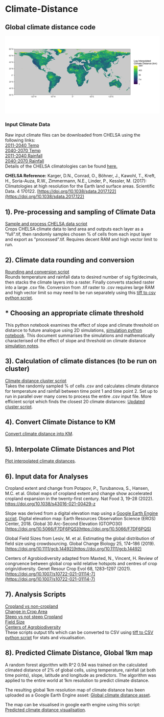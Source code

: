# Climate-Distance
## Global climate distance code
![lower res global map of interpolated climate distances](smooth_Lin_interp_1mill_eightdegree_world_map.jpg)
### Input Climate Data
Raw input climate files can be downloaded from CHELSA using the following links:\
[2011-2040 Temp](https://os.zhdk.cloud.switch.ch/chelsav2/GLOBAL/climatologies/2011-2040/GFDL-ESM4/ssp370/bio/CHELSA_bio1_2011-2040_gfdl-esm4_ssp370_V.2.1.tif)\
[2040-2070 Temp](https://os.zhdk.cloud.switch.ch/chelsav2/GLOBAL/climatologies/2041-2070/GFDL-ESM4/ssp370/bio/CHELSA_bio1_2041-2070_gfdl-esm4_ssp370_V.2.1.tif)\
[2011-2040 Rainfall](https://os.zhdk.cloud.switch.ch/chelsav2/GLOBAL/climatologies/2011-2040/GFDL-ESM4/ssp370/bio/CHELSA_bio12_2011-2040_gfdl-esm4_ssp370_V.2.1.tif)\
[2040-2070 Rainfall](https://os.zhdk.cloud.switch.ch/chelsav2/GLOBAL/climatologies/2041-2070/GFDL-ESM4/ssp370/bio/CHELSA_bio12_2041-2070_gfdl-esm4_ssp370_V.2.1.tif)\
Details of the CHELSA climatologies can be found [here.](https://chelsa-climate.org/wp-admin/download-page/CHELSA_tech_specification_V2.pdf)

**CHELSA Reference:** Karger, D.N., Conrad, O., Böhner, J., Kawohl, T., Kreft, H., Soria-Auza, R.W., Zimmermann, N.E., Linder, P., Kessler, M. (2017): Climatologies at high resolution for the Earth land surface areas. Scientific Data. 4 170122. [https://doi.org/10.1038/sdata.2017.122](https://doi.org/10.1038/sdata.2017.122)

## 1). Pre-processing and sampling of Climate Data
[Sample and process CHELSA data script](Climate_input_sampling.R)\
Crops CHELSA climate data to land area and outputs each layer as a "full".tif, then randomly samples chosen % of cells from each input layer and export as "processed".tif. Requires decent RAM and high vector limit to run. 

## 2). Climate data rounding and conversion
[Rounding and conversion script](Rounded_climate_inputs.R)\
Rounds temperature and rainfall data to desired number of sig fig/decimals, then stacks the climate layers into a raster. Finally converts stacked raster into a large .csv file. Conversion from .tif raster to .csv requires large RAM and high vector limit so may need to be run separately using this [tiff to csv python script](Tiff_to_CSV.ipynb). 

## * Choosing an appropriate climate threshold 
This python notebook examines the effect of slope and climate threshold on distance to future analogue using 2D simulations, [simulation python notebook](Simulations_climate_distance_github_version.ipynb). 
This document summarises the simulations and mathematically characterised of the effect of slope and threshold on climate distance [simulation notes](Maths_notes_on_climate_distance.pdf).

## 3). Calculation of climate distances (to be run on cluster)
[Climate distance cluster script](Array_cluster_code.R)\
Takes the randomly sampled % of cells .csv and calculates climate distance for temperature and rainfall between time point 1 and time point 2. Set up to run in parallel over many cores to process the entire .csv input file. 
More efficient script which finds the closest 20 climate distances: [Updated cluster script](June25_Cluster_Code_v4.R).

## 4). Convert Climate Distance to KM
[Convert climate distance into KM](CD_in_m_to_KM.R).

## 5). Interpolate Climate Distances and Plot
[Plot interpolated climate distances](Interpolated_World_Map.R).

## 6). Input data for Analyses
Cropland extent and change from Potapov, P., Turubanova, S., Hansen, M.C. et al. Global maps of cropland extent and change show accelerated cropland expansion in the twenty-first century. Nat Food 3, 19–28 (2022). https://doi.org/10.1038/s43016-021-00429-z

Slope was derived from a digital elevation map using a [Google Earth Engine script](https://code.earthengine.google.com/49c9a979f4383f7338bdbd856d51f5a7). Digital elevation map: Earth Resources Observation Science (EROS) Center, 2018. Global 30 Arc-Second Elevation (GTOPO30) [https://doi.org/10.5066/F7DF6PQS](https://doi.org/10.5066/F7DF6PQS)

Global Field Sizes from Lesiv, M. et al. Estimating the global distribution of field size using crowdsourcing. Global Change Biology 25, 174–186 (2019).[https://doi.org/10.1111/gcb.14492](https://doi.org/10.1111/gcb.14492)

Centers of Agrobiodiversity adapted from Maxted, N., Vincent, H. Review of congruence between global crop wild relative hotspots and centres of crop origin/diversity. Genet Resour Crop Evol 68, 1283–1297 (2021). [https://doi.org/10.1007/s10722-021-01114-7](https://doi.org/10.1007/s10722-021-01114-7)
 
## 7). Analysis Scripts
[Cropland vs non-cropland](Cropland.R) \
[Change in Crop Area](Crop_Expan_Loss.R) \
[Steep vs not steep Cropland](Crop_Slope.R) \
[Field Size](Field_Size.R) \
[Centers of Agrobiodiversity](Centres_Agrobiodiversity.R) \
These scripts output tifs which can be converted to CSV using [tiff to CSV python script](Tiff_to_CSV.ipynb) for stats and visualisation. 

## 8). Predicted Climate Distance, Global 1km map
A random forest algorithm with R^2 0.94 was trained on the calculated climated distance of 2% of global cells, using temperature, rainfall (at both time points), slope, latitude and longitude as predictors. The algorithm was applied to the entire world at 1km resolution to predict climate distance.

The resulting global 1km resolution map of climate distance has been uploaded as a Google Earth Engine asset: [Global climate distance asset](https://code.earthengine.google.com/?asset=projects/ee-stepagro-jones/assets/Predicted_Climate_Distance_final).

The map can be visualised in google earth engine using this script: [Predicted climate distance visualisation](https://code.earthengine.google.com/64042601476cbfe449d3bf8077f3776d).







